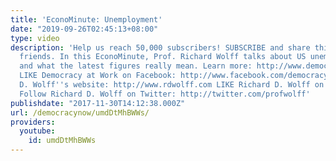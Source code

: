 ```yaml
---
title: 'EconoMinute: Unemployment'
date: "2019-09-26T02:45:13+08:00"
type: video
description: 'Help us reach 50,000 subscribers! SUBSCRIBE and share this video with
  friends. In this EconoMinute, Prof. Richard Wolff talks about US unemployment rates
  and what the latest figures really mean. Learn more: http://www.democracyatwork.info
  LIKE Democracy at Work on Facebook: http://www.facebook.com/democracyatwrk/ Richard
  D. Wolff''s website: http://www.rdwolff.com LIKE Richard D. Wolff on Facebook: http://www.facebook.com/RichardDWolff
  Follow Richard D. Wolff on Twitter: http://twitter.com/profwolff'
publishdate: "2017-11-30T14:12:38.000Z"
url: /democracynow/umdDtMhBWWs/
providers:
  youtube:
    id: umdDtMhBWWs
---
```

